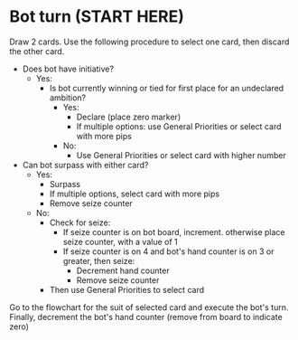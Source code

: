 # Bot turn (START HERE)

Draw 2 cards. Use the following procedure to select one card, then discard the other card.

- Does bot have initiative?
	- Yes:
		- Is bot currently winning or tied for first place for an undeclared ambition?
			- Yes:
				- Declare (place zero marker)
				- If multiple options: use General Priorities or select card with more pips
			- No:
				- Use General Priorities or select card with higher number
- Can bot surpass with either card?
	- Yes:
		- Surpass
		- If multiple options, select card with more pips
		- Remove seize counter
	- No:
		- Check for seize:
			- If seize counter is on bot board, increment. otherwise place seize counter, with a value of 1
			- If seize counter is on 4 and bot's hand counter is on 3 or greater, then seize:
				- Decrement hand counter
				- Remove seize counter
		- Then use General Priorities to select card

Go to the flowchart for the suit of selected card and execute the bot's turn.
<br> Finally, decrement the bot's hand counter (remove from board to indicate zero)

<div class="pagebreak"> </div>
